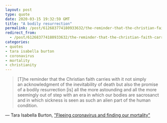 ```yaml
---
layout: post
type: quote
date: 2020-03-15 19:32:59 GMT
title: "A bodily resurrection"
permalink: /post/612683774180933632/the-reminder-that-the-christian-faith-carries
redirect_from: 
  - /post/612683774180933632/the-reminder-that-the-christian-faith-carries
categories:
- quotes
- tara isabella burton
- coronavirus
- mortality
- christianity
---
```

<blockquote>[T]he reminder that the Christian faith carries with it not simply an acknowledgment of the inevitability of death but also the promise of a bodily resurrection [is] all the more astounding and all the more seemingly out of step with an era in which our bodies are sacrosanct and in which sickness is seen as such an alien part of the human condition.</blockquote>
<p>— Tara Isabella Burton, <a href="https://religionnews.com/2020/03/03/fleeing-coronavirus-and-finding-our-mortality/">"Fleeing coronavirus and finding our mortality"</a></p>
